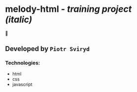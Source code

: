 # melody-html -  *training project (italic)*
 
:floppy_disk:

## Developed by `Piotr Sviryd`

### Technologies:
- html
- css
- javascript
